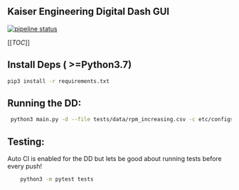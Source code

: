## Kaiser Engineering Digital Dash GUI

[![pipeline status](https://gitlab.com/kaiserengineering/DigitalDash_GUI/badges/master/pipeline.svg)](https://gitlab.com/kaiserengineering/DigitalDash_GUI/-/commits/master)

[[_TOC_]]

## Install Deps ( >=Python3.7)

```sh
pip3 install -r requirements.txt
```

## Running the DD:

```sh
 python3 main.py -d --file tests/data/rpm_increasing.csv -c etc/configs/single.json
```

## Testing:

Auto CI is enabled for the DD but lets be good about running tests before every push!

```bash
    python3 -m pytest tests
```
